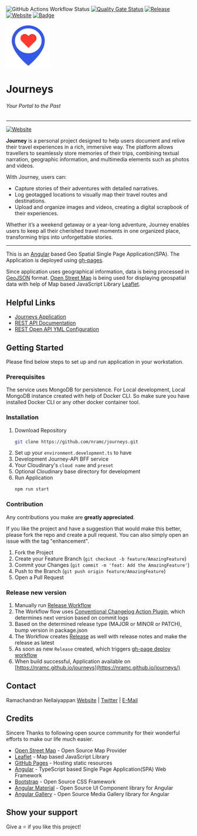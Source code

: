 ![GitHub Actions Workflow Status](https://img.shields.io/github/actions/workflow/status/nramc/journeys/ci-workflow.yml?branch=main&style=flat&logoColor=ff0)
[![Quality Gate Status](https://sonarcloud.io/api/project_badges/measure?project=nramc_journeys&metric=alert_status)](https://sonarcloud.io/summary/new_code?id=nramc_journeys)
[![Release](https://img.shields.io/github/release/nramc/journeys.svg?style=for-the-badge?logoColor=fff&style=flat)](https://github.com/nramc/journeys/releases)
[![Website](https://img.shields.io/badge/website-online-brightgreen.svg)](https://nramc.github.io/journeys/)
[![Badge](https://img.shields.io/badge/-LinkedIn-black.svg?style=for-the-badge&logo=linkedin&colorB=159&style=flat)](https://www.linkedin.com/in/ramachandran-nellaiyappan/)

![Journey](src/assets/logo/apple-icon-120x120.png "Journey")

# Journeys

###### Your Portal to the Past

<hr />

[![Website](https://img.shields.io/badge/website-online-brightgreen.svg)](https://nramc.github.io/journeys/)

**Journey** is a personal project designed to help users document and relive their travel experiences in a rich, immersive way. The platform allows travellers to seamlessly store memories of their trips, combining textual narration, geographic information, and multimedia elements such as photos and videos.

With Journey, users can:

* Capture stories of their adventures with detailed narratives.
* Log geotagged locations to visually map their travel routes and destinations.
* Upload and organize images and videos, creating a digital scrapbook of their experiences.

Whether it’s a weekend getaway or a year-long adventure, Journey enables users to keep all their cherished travel moments in one organized place, transforming trips into unforgettable stories.

---

This is an [Angular](https://angular.io/) based Geo Spatial Single Page Application(SPA).
The Application is deployed using [gh-pages](https://pages.github.com/).

Since application uses geographical information, data is being processed in [GeoJSON](https://datatracker.ietf.org/doc/html/rfc7946) format.
[Open Street Map](https://www.openstreetmap.org/) is being used for displaying geospatial data with help of Map based JavaScript Library [Leaflet](https://leafletjs.com/).

## Helpful Links

- [Journeys Application](https://nramc.github.io/journeys/)
- [REST API Documentation](https://journey-api-nxm5.onrender.com/doc/swagger-ui.html)
- [REST Open API YML Configuration](https://journey-api-nxm5.onrender.com/doc/openapi)

## Getting Started

Please find below steps to set up and run application in your workstation.

### Prerequisites

The service uses MongoDB for persistence.
For Local development, Local MongoDB instance created with help of Docker CLI.
So make sure you have installed Docker CLI or any other docker container tool.

### Installation

1. Download Repository
   ```sh
   git clone https://github.com/nramc/journeys.git 
   ```
2. Set up your `environment.development.ts` to have
3. Development Journey-API BFF service
4. Your Cloudinary's `cloud name` and `preset`
5. Optional Cloudinary base directory for development
6. Run Application
   ```sh
   npm run start
   ```

### Contribution

Any contributions you make are **greatly appreciated**.

If you like the project and have a suggestion that would make this better, please fork the repo and create a pull request.
You can also simply open an issue with the tag "enhancement".

1. Fork the Project
2. Create your Feature Branch (`git checkout -b feature/AmazingFeature`)
3. Commit your Changes (`git commit -m 'feat: Add the AmazingFeature'`)
4. Push to the Branch (`git push origin feature/AmazingFeature`)
5. Open a Pull Request

### Release new version

1. Manually run [Release Workflow](https://github.com/nramc/journeys/actions/workflows/cd-workflow.yml)
2. The Workflow flow uses [Conventional Changelog Action Plugin](https://github.com/marketplace/actions/conventional-changelog-action), which determines next version based on commit logs
3. Based on the determined release type (MAJOR or MINOR or PATCH), bump version in package.json
4. The Workflow creates [Release](https://github.com/nramc/journeys/releases) as well with release notes and make the release as latest
5. As soon as new `Release` created, which triggers [gh-page deploy workflow](https://github.com/nramc/journeys/actions/workflows/pages/pages-build-deployment)
6. When build successful, Application available on [https://nramc.github.io/journeys](https://nramc.github.io/journeys/)

## Contact

Ramachandran Nellaiyappan [Website](https://github.com/nramc) | [Twitter](https://twitter.com/ram_n_74) | [E-Mail](mailto:ramachandrannellai@gmail.com)

## Credits

Sincere Thanks to following open source community for their wonderful efforts to make our life much easier.

- [Open Street Map](https://www.openstreetmap.org) - Open Source Map Provider
- [Leaflet](https://leafletjs.com) - Map based JavaScript Library
- [GitHub Pages](https://pages.github.com/) - Hosting static resources
- [Angular](https://angular.io/) - TypeScript based Single Page Application(SPA) Web Framework
- [Bootstrap](https://getbootstrap.com/) - Open Source CSS Framework
- [Angular Material](https://material.angular.io/) - Open Source UI Component library for Angular
- [Angular Gallery](https://github.com/MurhafSousli/ngx-gallery/wiki) - Open Source Media Gallery library for Angular

## Show your support

Give a ⭐️ if you like this project!
